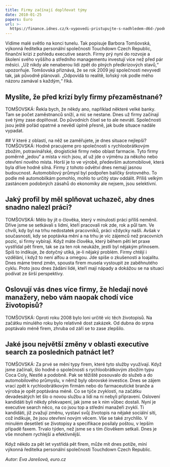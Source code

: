 ```yaml
---
title: Firmy začínají doplňovat týmy
date: 2010-01-25
papers: Euro
url: >-
  https://finance.idnes.cz/k-vypovedi-pristupujte-s-nadhledem-d6d-/podnikani.aspx?c=A090122_1125656_firmy_rady_hru
---
```

Vidíme malé světlo na konci tunelu. Tak popisuje Barbora Tomšovská, výkonná ředitelka personální společnosti Touchdown Czech Republic, finanční krizi z pohledu executive search. Firmy prý nyní do rozvoje a školení svého vyššího a středního managementu investují více než před pár měsíci. „Už nikdy ale nenaberou lidi zpět do plných předkrizových stavů,“ upozorňuje. Tomšovská přiznává, že se rok 2009 její společnosti nevyvedl tak, jak původně plánovali. „Odpovídá to realitě, loňský rok podle mého názoru zamával s každým,“ říká.

## Myslíte, že před krizí byly firmy přezaměstnané?

TOMŠOVSKÁ: Řekla bych, že někdy ano, například některé velké banky. Tam se počet zaměstnanců sníží, a nic se nestane. Dnes už firmy začínají své týmy zase doplňovat. Do původních čísel se to ale nevrátí. Společnosti jsou ještě pořád opatrné a nevědí úplně přesně, jak bude situace nadále vypadat.

\##&nbsp;V které z oblastí, na něž se zaměřujete, je dnes situace nejlepší?
TOMŠOVSKÁ: Hodně pracujeme pro společnosti s rychloobrátkovým zbožím, potravinářské, drogistické firmy nebo oblast farmacie. Tyto firmy poměrně „jedou“ a místa v nich jsou, ať už jde o výměnu za někoho nebo otevření nového místa. Horší je to ve výrobě, především automobilové, která byla dříve hodně silná. Firmy z tohoto odvětví dnes nemají jasnou budoucnost. Automobilový průmysl byl podpořen balíčky šrotovného. To podle mě automobilkám pomohlo, mohlo to určitý stav oddálit. Příliš velkým zastáncem podobných zásahů do ekonomiky ale nejsem, jsou selektivní.

## Jaký profil by měl splňovat uchazeč, aby dnes snadno nalezl práci?

TOMŠOVSKÁ: Mělo by jít o člověka, který v minulosti práci příliš neměnil. Dříve jsme se setkávali s lidmi, kteří pracovali rok zde, rok a půl tam. Ve chvíli, kdy byl na trhu nedostatek pracovníků, práci vždycky našli. Avšak v současnosti, kdy se poptávka mění a na trhu je víc zájemců než pracovních pozic, si firmy vybírají. Když máte člověka, který během pěti let praxe vystřídal pět firem, tak se za ten rok neukáže, jestli byl nějakým přínosem. Spíš to indikuje, že dotyčný utíká, je-li nějaký problém. Firmy chtějí i vzdělání, i když to není alfou a omegou. Jde spíše o zkušenosti a loajalitu. Dnes máme trend změn, spousta firem musela vystoupit ze zaběhnutého cyklu. Proto jsou dnes žádáni lidé, kteří mají nápady a dokážou se na situaci podívat ze širší perspektivy.

## Oslovují vás dnes více firmy, že hledají nové manažery, nebo vám naopak chodí více životopisů?

TOMŠOVSKÁ: Oproti roku 2008 bylo loni určitě víc těch životopisů. Na začátku minulého roku bylo relativně dost zakázek. Od dubna do srpna poptávalo méně firem, zhruba od září se to zase zlepšilo.

## Jaké jsou největší změny v oblasti executive search za posledních patnáct let?

TOMŠOVSKÁ: Za prvé se mění typy firem, které tyto služby využívají. Když jsme začínali, šlo hodně o společnosti s rychloobrátkovým zbožím typu Coca Coly, Nestlé a podobně. Pak se těžiště posouvalo do služeb a do automobilového průmyslu, v němž byly obrovské investice. Dnes se zájem vrací zpět k rychloobrátkovým firmám nebo do farmaceutické branže a výroba je opět poptávána méně.
Co se týče zvyklostí, na začátku devadesátých let šlo o novou službu a lidi na ni nebyli připravení. Oslovení kandidáti byli někdy překvapení, jak jsme se k nim vůbec dostali. Nyní je executive search něco, na co jsou top a střední manažeři zvyklí. Ti kandidáti, již zvažují změnu, vystaví svůj životopis na nějaké sociální síti, což indikuje, že jsou otevření novým věcem. Vše se také zrychlilo. V minulém desetiletí se životopisy a specifikace posílaly poštou, v lepším případě faxem. Trvalo týden, než jsme se s tím člověkem setkali. Dnes je vše mnohem rychlejší a efektivnější.

Když někdo za pět let vystřídá pět firem, může mít dnes potíže, míní výkonná ředitelka personální společnosti Touchdown Czech Republic.

*Autor: Eva Jarešová, euro.cz*
